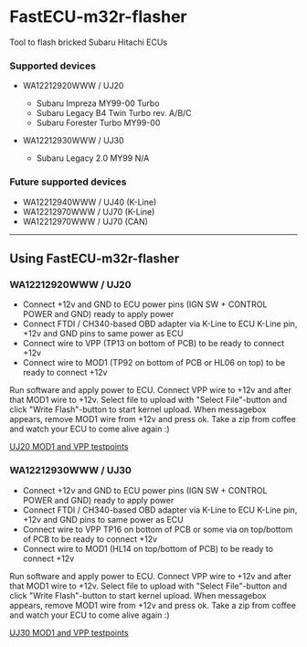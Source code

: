 # FastECU-m32r-flasher
Tool to flash bricked Subaru Hitachi ECUs

### Supported devices
- WA12212920WWW / UJ20
  - Subaru Impreza MY99-00 Turbo
  - Subaru Legacy B4 Twin Turbo rev. A/B/C
  - Subaru Forester Turbo MY99-00

- WA12212930WWW / UJ30
  - Subaru Legacy 2.0 MY99 N/A

### Future supported devices
- WA12212940WWW / UJ40 (K-Line)
- WA12212970WWW / UJ70 (K-Line)
- WA12212970WWW / UJ70 (CAN)

--------

## Using FastECU-m32r-flasher

### WA12212920WWW / UJ20
- Connect +12v and GND to ECU power pins (IGN SW + CONTROL POWER and GND) ready to apply power
- Connect FTDI / CH340-based OBD adapter via K-Line to ECU K-Line pin, +12v and GND pins to same power as ECU
- Connect wire to VPP (TP13 on bottom of PCB) to be ready to connect +12v
- Connect wire to MOD1 (TP92 on bottom of PCB or HL06 on top) to be ready to connect +12v

Run software and apply power to ECU. Connect VPP wire to +12v and after that MOD1 wire to +12v. Select file to upload with "Select File"-button and click "Write Flash"-button to start kernel upload. When messagebox appears, remove MOD1 wire from +12v and press ok. Take a zip from coffee and watch your ECU to come alive again :)

[UJ20 MOD1 and VPP testpoints](https://github.com/miikasyvanen/FastECU-m32r-flasher/blob/development/images/UJ20_bottom_mod1_vpp.jpg)

### WA12212930WWW / UJ30
- Connect +12v and GND to ECU power pins (IGN SW + CONTROL POWER and GND) ready to apply power
- Connect FTDI / CH340-based OBD adapter via K-Line to ECU K-Line pin, +12v and GND pins to same power as ECU
- Connect wire to VPP TP16 on bottom of PCB or some via on top/bottom of PCB to be ready to connect +12v
- Connect wire to MOD1 (HL14 on top/bottom of PCB) to be ready to connect +12v

Run software and apply power to ECU. Connect VPP wire to +12v and after that MOD1 wire to +12v. Select file to upload with "Select File"-button and click "Write Flash"-button to start kernel upload. When messagebox appears, remove MOD1 wire from +12v and press ok. Take a zip from coffee and watch your ECU to come alive again :)

[UJ30 MOD1 and VPP testpoints](https://github.com/miikasyvanen/FastECU-m32r-flasher/blob/development/images/UJ30_top_mod1_vpp.jpg)
